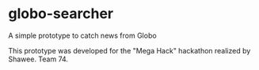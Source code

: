 # globo-searcher
A simple prototype to catch news from Globo

This prototype was developed for the "Mega Hack" hackathon realized by Shawee.
Team 74.
